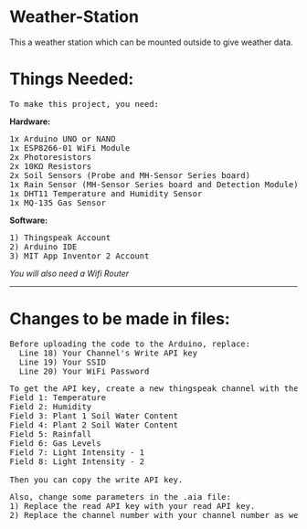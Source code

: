 # Weather-Station
This a weather station which can be mounted outside to give weather data.

# Things Needed:

<pre>To make this project, you need:</pre>
**Hardware:**
<pre>1x Arduino UNO or NANO 
1x ESP8266-01 WiFi Module
2x Photoresistors
2x 10KΩ Resistors
2x Soil Sensors (Probe and MH-Sensor Series board)
1x Rain Sensor (MH-Sensor Series board and Detection Module)
1x DHT11 Temperature and Humidity Sensor
1x MQ-135 Gas Sensor</pre>
**Software:**
<pre>1) Thingspeak Account
2) Arduino IDE
3) MIT App Inventor 2 Account</pre>

*You will also need a Wifi Router*

____________________________________________________________________________________

# Changes to be made in files:

<pre>Before uploading the code to the Arduino, replace:
  Line 18) Your Channel's Write API key
  Line 19) Your SSID
  Line 20) Your WiFi Password
</pre>
<pre>To get the API key, create a new thingspeak channel with the following data:
Field 1: Temperature
Field 2: Humidity
Field 3: Plant 1 Soil Water Content
Field 4: Plant 2 Soil Water Content
Field 5: Rainfall
Field 6: Gas Levels
Field 7: Light Intensity - 1
Field 8: Light Intensity - 2

Then you can copy the write API key.
</pre>

<pre>Also, change some parameters in the .aia file:
1) Replace the read API key with your read API key.
2) Replace the channel number with your channel number as well.
</pre>
